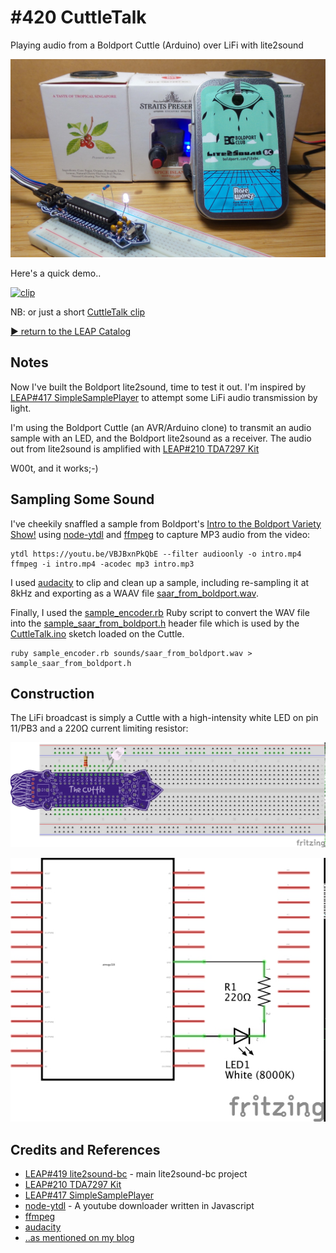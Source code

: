 # #420 CuttleTalk

Playing audio from a Boldport Cuttle (Arduino) over LiFi with lite2sound

![Build](./assets/CuttleTalk_build.jpg?raw=true)

Here's a quick demo..

[![clip](http://img.youtube.com/vi/D7n0T0xKA2Y/0.jpg)](http://www.youtube.com/watch?v=D7n0T0xKA2Y)

NB: or just a short [CuttleTalk clip](https://youtu.be/jYx-Odu2f3g)

[:arrow_forward: return to the LEAP Catalog](https://leap.tardate.com)

## Notes

Now I've built the Boldport lite2sound, time to test it out.
I'm inspired by
[LEAP#417 SimpleSamplePlayer](../../../playground/Audio/SimpleSamplePlayer)
to attempt some LiFi audio transmission by light.

I'm using the Boldport Cuttle (an AVR/Arduino clone) to transmit an audio sample with an LED,
and the Boldport lite2sound as a receiver. The audio out from lite2sound is amplified with
[LEAP#210 TDA7297 Kit](../../../Electronics101/AudioAmps/TDA7297Kit)

W00t, and it works;-)

## Sampling Some Sound

I've cheekily snaffled a sample from Boldport's [Intro to the Boldport Variety Show!](https://youtu.be/VBJBxnPkQbE)
using [node-ytdl](https://www.npmjs.com/package/ytdl) and [ffmpeg](https://www.ffmpeg.org/) to
capture MP3 audio from the video:


    ytdl https://youtu.be/VBJBxnPkQbE --filter audioonly -o intro.mp4
    ffmpeg -i intro.mp4 -acodec mp3 intro.mp3

I used [audacity](https://www.audacityteam.org/) to clip and clean up a sample,
including re-sampling it at 8kHz and exporting as a WAAV file [saar_from_boldport.wav](./sounds/saar_from_boldport.wav).

Finally, I used the [sample_encoder.rb](../../../playground/Audio/SimpleSamplePlayer/encoder/sample_encoder.rb) Ruby script
to convert the WAV file into the
[sample_saar_from_boldport.h](./sample_saar_from_boldport.h) header file
which is used by the [CuttleTalk.ino](./CuttleTalk.ino) sketch loaded on the Cuttle.

    ruby sample_encoder.rb sounds/saar_from_boldport.wav > sample_saar_from_boldport.h


## Construction

The LiFi broadcast is simply a Cuttle with a high-intensity white LED on pin 11/PB3 and a 220Ω current limiting resistor:

![Breadboard](./assets/CuttleTalk_bb.jpg?raw=true)

![Schematic](./assets/CuttleTalk_schematic.jpg?raw=true)

## Credits and References
* [LEAP#419 lite2sound-bc](../) - main lite2sound-bc project
* [LEAP#210 TDA7297 Kit](../../../Electronics101/AudioAmps/TDA7297Kit)
* [LEAP#417 SimpleSamplePlayer](../../../playground/Audio/SimpleSamplePlayer)
* [node-ytdl](https://www.npmjs.com/package/ytdl) - A youtube downloader written in Javascript
* [ffmpeg](https://www.ffmpeg.org/)
* [audacity](https://www.audacityteam.org/)
* [..as mentioned on my blog](https://blog.tardate.com/2018/10/leap420-cuttletalk-audio-over-lifi.html)
